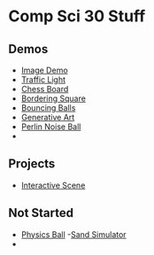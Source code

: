 # Comp Sci 30 Stuff

## Demos
- [Image Demo](image-demo)
- [Traffic Light](traffic-light)
- [Chess Board](chess-board)
- [Bordering Square](bordering-square)
- [Bouncing Balls](bouncing-balls)
- [Generative Art](generative-art)
- [Perlin Noise Ball](perlin)
-
## Projects
- [Interactive Scene](interactive-scene)

## Not Started
- [Physics Ball](physics-ball)
-[Sand Simulator](sand-simulator)
-
